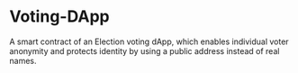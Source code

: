 # Voting-DApp
A smart contract of an Election voting dApp, which enables individual voter anonymity and protects identity by using a public address instead of real names.
